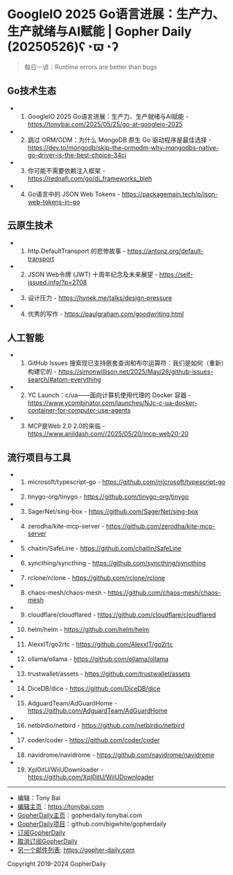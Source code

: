 # GoogleIO 2025 Go语言进展：生产力、生产就绪与AI赋能 | Gopher Daily (20250526)ʕ◔ϖ◔ʔ

>每日一谚：Runtime errors are better than bugs

## Go技术生态


- 1. GoogleIO 2025 Go语言进展：生产力、生产就绪与AI赋能 - https://tonybai.com/2025/05/25/go-at-googleio-2025

- 2. 跳过 ORM/ODM：为什么 MongoDB 原生 Go 驱动程序是最佳选择 - https://dev.to/mongodb/skip-the-ormodm-why-mongodbs-native-go-driver-is-the-best-choice-34cj

- 3. 你可能不需要依赖注入框架 - https://rednafi.com/go/di_frameworks_bleh

- 4. Go语言中的 JSON Web Tokens - https://packagemain.tech/p/json-web-tokens-in-go


## 云原生技术


- 1. http.DefaultTransport 的悲惨故事 - https://antonz.org/default-transport

- 2. JSON Web令牌 (JWT) 十周年纪念及未来展望 - https://self-issued.info/?p=2708

- 3. 设计压力 - https://hynek.me/talks/design-pressure

- 4. 优秀的写作 - https://paulgraham.com/goodwriting.html


## 人工智能


- 1. GitHub Issues 搜索现已支持嵌套查询和布尔运算符：我们是如何（重新）构建它的 - https://simonwillison.net/2025/May/26/github-issues-search/#atom-everything

- 2. YC Launch：c/ua——面向计算机使用代理的 Docker 容器 - https://www.ycombinator.com/launches/NJc-c-ua-docker-container-for-computer-use-agents

- 3. MCP是Web 2.0 2.0的来临 - https://www.anildash.com//2025/05/20/mcp-web20-20


## 流行项目与工具


- 1. microsoft/typescript-go - https://github.com/microsoft/typescript-go

- 2. tinygo-org/tinygo - https://github.com/tinygo-org/tinygo

- 3. SagerNet/sing-box - https://github.com/SagerNet/sing-box

- 4. zerodha/kite-mcp-server - https://github.com/zerodha/kite-mcp-server

- 5. chaitin/SafeLine - https://github.com/chaitin/SafeLine

- 6. syncthing/syncthing - https://github.com/syncthing/syncthing

- 7. rclone/rclone - https://github.com/rclone/rclone

- 8. chaos-mesh/chaos-mesh - https://github.com/chaos-mesh/chaos-mesh

- 9. cloudflare/cloudflared - https://github.com/cloudflare/cloudflared

- 10. helm/helm - https://github.com/helm/helm

- 11. AlexxIT/go2rtc - https://github.com/AlexxIT/go2rtc

- 12. ollama/ollama - https://github.com/ollama/ollama

- 13. trustwallet/assets - https://github.com/trustwallet/assets

- 14. DiceDB/dice - https://github.com/DiceDB/dice

- 15. AdguardTeam/AdGuardHome - https://github.com/AdguardTeam/AdGuardHome

- 16. netbirdio/netbird - https://github.com/netbirdio/netbird

- 17. coder/coder - https://github.com/coder/coder

- 18. navidrome/navidrome - https://github.com/navidrome/navidrome

- 19. Xpl0itU/WiiUDownloader - https://github.com/Xpl0itU/WiiUDownloader


----

- 编辑：Tony Bai
- [编辑主页](https://tonybai.com)：https://tonybai.com
- [GopherDaily主页](https://gopherdaily.tonybai.com)：gopherdaily.tonybai.com
- [GopherDaily项目](https://github.com/bigwhite/gopherdaily)：github.com/bigwhite/gopherdaily
- [订阅GopherDaily](https://gopherdaily.tonybai.com/subscribe)
- [取消订阅GopherDaily](https://gopherdaily.tonybai.com/unsubscribe)
- [另一个邮件列表](https://gopher-daily.com): https://gopher-daily.com

Copyright 2019-2024 GopherDaily
